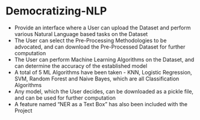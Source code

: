 # Democratizing-NLP

* Provide an interface where a User can upload the Dataset and perform various Natural Language based tasks on the Dataset
* The User can select the Pre-Processing Methodologies to be advocated, and can download the Pre-Processed Dataset for further computation
* The User can perform Machine Learning Algorithms on the Dataset, and can determine the accuracy of the established model
* A total of 5 ML Algorithms have been taken - KNN, Logistic Regression, SVM, Random Forest and Naive Bayes, which are all Classification Algorithms
* Any model, which the User decides, can be downloaded as a pickle file, and can be used for further computation
* A feature named “NER as a Text Box” has also been included with the Project
